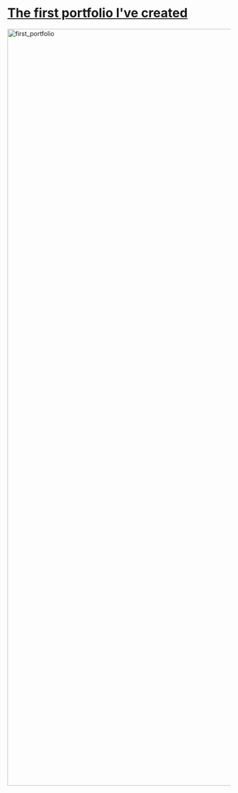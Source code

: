 # [The first portfolio I've created](https://frontendella.github.io/first_portfolio/)

<img width="1707" alt="first_portfolio" src="https://user-images.githubusercontent.com/82247833/197679128-27516226-9207-45f9-b6dc-d112a8fb919e.png">
